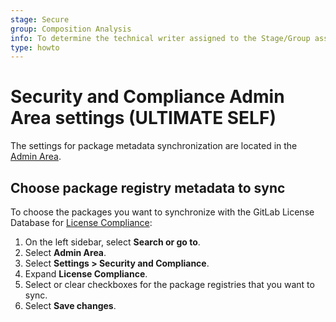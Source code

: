 ```yaml
---
stage: Secure
group: Composition Analysis
info: To determine the technical writer assigned to the Stage/Group associated with this page, see https://about.gitlab.com/handbook/product/ux/technical-writing/#assignments
type: howto
---
```


# Security and Compliance Admin Area settings **(ULTIMATE SELF)**

The settings for package metadata synchronization are located in the [Admin Area](index.md).

## Choose package registry metadata to sync

To choose the packages you want to synchronize with the GitLab License Database for [License Compliance](../../user/compliance/license_scanning_of_cyclonedx_files/index.md):

1. On the left sidebar, select **Search or go to**.
1. Select **Admin Area**.
1. Select **Settings > Security and Compliance**.
1. Expand **License Compliance**.
1. Select or clear checkboxes for the package registries that you want to sync.
1. Select **Save changes**.
